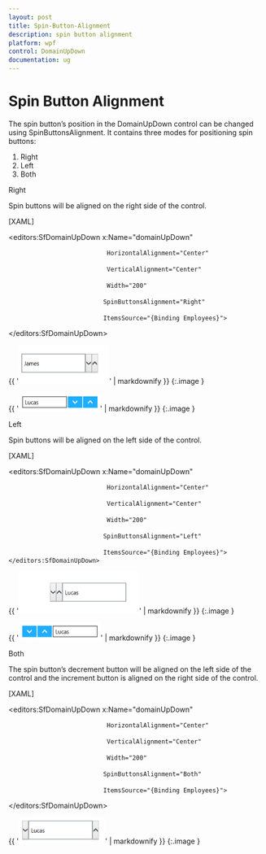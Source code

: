 ```yaml
---
layout: post
title: Spin-Button-Alignment
description: spin button alignment
platform: wpf
control: DomainUpDown
documentation: ug
---
```


# Spin Button Alignment

The spin button’s position in the DomainUpDown control can be changed using SpinButtonsAlignment. It contains three modes for positioning spin buttons:

1. Right
2. Left
3. Both

Right

Spin buttons will be aligned on the right side of the control.



[XAML]



<editors:SfDomainUpDown x:Name="domainUpDown"

                               HorizontalAlignment="Center"

                               VerticalAlignment="Center"

                               Width="200" 

                              SpinButtonsAlignment="Right"

                              ItemsSource="{Binding Employees}">

 </editors:SfDomainUpDown>





{{ '![C:/Users/ApoorvahR/Desktop/3.png](Spin-Button-Alignment_images/Spin-Button-Alignment_img1.png)' | markdownify }}
{:.image }




{{ '![C:/Users/ApoorvahR/Desktop/8.png](Spin-Button-Alignment_images/Spin-Button-Alignment_img2.png)' | markdownify }}
{:.image }


Left

Spin buttons will be aligned on the left side of the control.



[XAML]



<editors:SfDomainUpDown x:Name="domainUpDown"

                               HorizontalAlignment="Center"

                               VerticalAlignment="Center"

                               Width="200" 

                              SpinButtonsAlignment="Left"

                              ItemsSource="{Binding Employees}">        </editors:SfDomainUpDown>





{{ '![C:/Users/ApoorvahR/Desktop/9.png](Spin-Button-Alignment_images/Spin-Button-Alignment_img3.png)' | markdownify }}
{:.image }




{{ '![C:/Users/ApoorvahR/Desktop/10.png](Spin-Button-Alignment_images/Spin-Button-Alignment_img4.png)' | markdownify }}
{:.image }


Both

The spin button’s decrement button will be aligned on the left side of the control and the increment button is aligned on the right side of the control.



[XAML]



<editors:SfDomainUpDown x:Name="domainUpDown"

                               HorizontalAlignment="Center"

                               VerticalAlignment="Center"

                               Width="200" 

                              SpinButtonsAlignment="Both"

                              ItemsSource="{Binding Employees}">        

</editors:SfDomainUpDown>          





{{ '![C:/Users/ApoorvahR/Desktop/11.png](Spin-Button-Alignment_images/Spin-Button-Alignment_img5.png)' | markdownify }}
{:.image }


